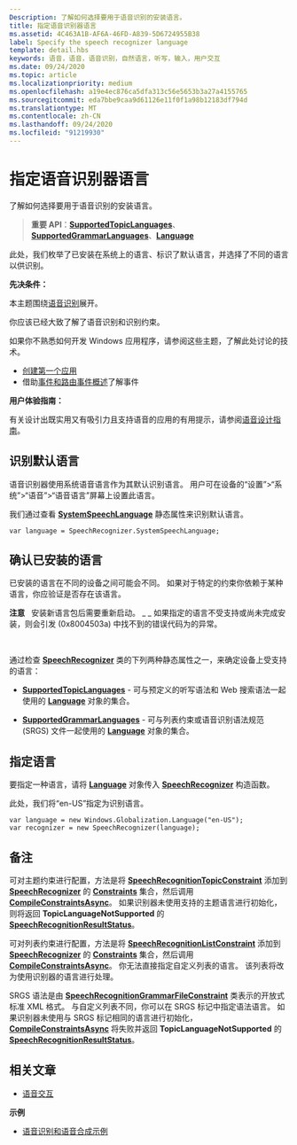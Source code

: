 ```yaml
---
Description: 了解如何选择要用于语音识别的安装语言。
title: 指定语音识别器语言
ms.assetid: 4C463A1B-AF6A-46FD-A839-5D6724955B38
label: Specify the speech recognizer language
template: detail.hbs
keywords: 语音，语音，语音识别，自然语言，听写，输入，用户交互
ms.date: 09/24/2020
ms.topic: article
ms.localizationpriority: medium
ms.openlocfilehash: a19e4ec876ca5dfa313c56e5653b3a27a4155765
ms.sourcegitcommit: eda7bbe9caa9d61126e11f0f1a98b12183df794d
ms.translationtype: MT
ms.contentlocale: zh-CN
ms.lasthandoff: 09/24/2020
ms.locfileid: "91219930"
---
```

# <a name="specify-the-speech-recognizer-language"></a>指定语音识别器语言


了解如何选择要用于语音识别的安装语言。

> **重要 API**：[**SupportedTopicLanguages**](/uwp/api/windows.media.speechrecognition.speechrecognizer.supportedtopiclanguages)、[**SupportedGrammarLanguages**](/uwp/api/windows.media.speechrecognition.speechrecognizer.supportedgrammarlanguages)、[**Language**](/uwp/api/Windows.Globalization.Language)


此处，我们枚举了已安装在系统上的语言、标识了默认语言，并选择了不同的语言以供识别。

**先决条件：**

本主题围绕[语音识别](speech-recognition.md)展开。

你应该已经大致了解了语音识别和识别约束。

如果你不熟悉如何开发 Windows 应用程序，请参阅这些主题，了解此处讨论的技术。

-   [创建第一个应用](../../get-started/your-first-app.md)
-   借助[事件和路由事件概述](../../xaml-platform/events-and-routed-events-overview.md)了解事件

**用户体验指南：**

有关设计出既实用又有吸引力且支持语音的应用的有用提示，请参阅[语音设计指南](./speech-interactions.md)。

## <a name="identify-the-default-language"></a>识别默认语言


语音识别器使用系统语音语言作为其默认识别语言。 用户可在设备的“设置”&gt;“系统”&gt;“语音”&gt;“语音语言”屏幕上设置此语言。

我们通过查看 [**SystemSpeechLanguage**](/uwp/api/windows.media.speechrecognition.speechrecognizer.systemspeechlanguage) 静态属性来识别默认语言。

```CSharp
var language = SpeechRecognizer.SystemSpeechLanguage; 
```

## <a name="confirm-an-installed-language"></a>确认已安装的语言


已安装的语言在不同的设备之间可能会不同。 如果对于特定的约束你依赖于某种语言，你应验证是否存在该语言。

**注意**   安装新语言包后需要重新启动。 \_ \_ 如果指定的语言不受支持或尚未完成安装，则会引发 (0x8004503a) 中找不到的错误代码为的异常。

 

通过检查 [**SpeechRecognizer**](/uwp/api/Windows.Media.SpeechRecognition.SpeechRecognizer) 类的下列两种静态属性之一，来确定设备上受支持的语言：

-   [**SupportedTopicLanguages**](/uwp/api/windows.media.speechrecognition.speechrecognizer.supportedtopiclanguages) - 可与预定义的听写语法和 Web 搜索语法一起使用的 [**Language**](/uwp/api/Windows.Globalization.Language) 对象的集合。

-   [**SupportedGrammarLanguages**](/uwp/api/windows.media.speechrecognition.speechrecognizer.supportedgrammarlanguages) - 可与列表约束或语音识别语法规范 (SRGS) 文件一起使用的 [**Language**](/uwp/api/Windows.Globalization.Language) 对象的集合。

## <a name="specify-a-language"></a>指定语言


要指定一种语言，请将 [**Language**](/uwp/api/Windows.Globalization.Language) 对象传入 [**SpeechRecognizer**](/uwp/api/Windows.Media.SpeechRecognition.SpeechRecognizer) 构造函数。

此处，我们将“en-US”指定为识别语言。


```CSharp
var language = new Windows.Globalization.Language("en-US"); 
var recognizer = new SpeechRecognizer(language); 
```

## <a name="remarks"></a>备注


可对主题约束进行配置，方法是将 [**SpeechRecognitionTopicConstraint**](/uwp/api/Windows.Media.SpeechRecognition.SpeechRecognitionTopicConstraint) 添加到 [**SpeechRecognizer**](/uwp/api/windows.media.speechrecognition.speechrecognizer.constraints) 的 [**Constraints**](/uwp/api/Windows.Media.SpeechRecognition.SpeechRecognizer) 集合，然后调用 [**CompileConstraintsAsync**](/uwp/api/windows.media.speechrecognition.speechrecognizer.compileconstraintsasync)。 如果识别器未使用支持的主题语言进行初始化，则将返回 **TopicLanguageNotSupported** 的 [**SpeechRecognitionResultStatus**](/uwp/api/Windows.Media.SpeechRecognition.SpeechRecognitionResultStatus)。

可对列表约束进行配置，方法是将 [**SpeechRecognitionListConstraint**](/uwp/api/Windows.Media.SpeechRecognition.SpeechRecognitionListConstraint) 添加到 [**SpeechRecognizer**](/uwp/api/windows.media.speechrecognition.speechrecognizer.constraints) 的 [**Constraints**](/uwp/api/Windows.Media.SpeechRecognition.SpeechRecognizer) 集合，然后调用 [**CompileConstraintsAsync**](/uwp/api/windows.media.speechrecognition.speechrecognizer.compileconstraintsasync)。 你无法直接指定自定义列表的语言。 该列表将改为使用识别器的语言进行处理。

SRGS 语法是由 [**SpeechRecognitionGrammarFileConstraint**](/uwp/api/Windows.Media.SpeechRecognition.SpeechRecognitionGrammarFileConstraint) 类表示的开放式标准 XML 格式。 与自定义列表不同，你可以在 SRGS 标记中指定语法语言。 如果识别器未使用与 SRGS 标记相同的语言进行初始化，[**CompileConstraintsAsync**](/uwp/api/windows.media.speechrecognition.speechrecognizer.compileconstraintsasync) 将失败并返回 **TopicLanguageNotSupported** 的 [**SpeechRecognitionResultStatus**](/uwp/api/Windows.Media.SpeechRecognition.SpeechRecognitionResultStatus)。

## <a name="related-articles"></a>相关文章

* [语音交互](speech-interactions.md)

**示例**

* [语音识别和语音合成示例](https://github.com/Microsoft/Windows-universal-samples/tree/master/Samples/SpeechRecognitionAndSynthesis)
 

 
